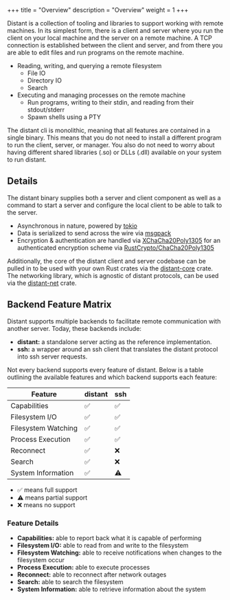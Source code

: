 +++
title = "Overview"
description = "Overview"
weight = 1
+++

Distant is a collection of tooling and libraries to support working with remote
machines. In its simplest form, there is a client and server where you run the
client on your local machine and the server on a remote machine. A TCP
connection is established between the client and server, and from there you are
able to edit files and run programs on the remote machine.

* Reading, writing, and querying a remote filesystem
  * File IO
  * Directory IO
  * Search
* Executing and managing processes on the remote machine
  * Run programs, writing to their stdin, and reading from their stdout/stderr
  * Spawn shells using a PTY

The distant cli is monolithic, meaning that all features are
contained in a single binary. This means that you do not need to install
a different program to run the client, server, or manager. You also do not need
to worry about having different shared libraries (.so) or DLLs (.dll)
available on your system to run distant.

## Details

The distant binary supplies both a server and client component as well as
a command to start a server and configure the local client to be able to
talk to the server.

* Asynchronous in nature, powered by [tokio](https://tokio.rs/)
* Data is serialized to send across the wire via
  [msgpack](https://msgpack.org/)
* Encryption & authentication are handled via
  [XChaCha20Poly1305](https://tools.ietf.org/html/rfc8439) for an authenticated
  encryption scheme via
  [RustCrypto/ChaCha20Poly1305](https://github.com/RustCrypto/AEADs/tree/master/chacha20poly1305)

Additionally, the core of the distant client and server codebase can be pulled
in to be used with your own Rust crates via the
[distant-core](https://crates.io/crates/distant-core) crate. The networking
library, which is agnostic of distant protocols, can be used via the
[distant-net](https://crates.io/crates/distant-net) crate.

## Backend Feature Matrix

Distant supports multiple backends to facilitate remote communication with
another server. Today, these backends include:

* **distant:** a standalone server acting as the reference implementation.
* **ssh:** a wrapper around an ssh client that translates the distant protocol
  into ssh server requests.

Not every backend supports every feature of distant. Below is a table outlining
the available features and which backend supports each feature:

| Feature               | distant | ssh |
| --------------------- | --------| ----|
| Capabilities          | ✅      | ✅  |
| Filesystem I/O        | ✅      | ✅  |
| Filesystem Watching   | ✅      | ✅  |
| Process Execution     | ✅      | ✅  |
| Reconnect             | ✅      | ❌  |
| Search                | ✅      | ❌  |
| System Information    | ✅      | ⚠  |

* ✅ means full support
* ⚠ means partial support
* ❌ means no support

### Feature Details

* **Capabilities:** able to report back what it is capable of performing
* **Filesystem I/O:** able to read from and write to the filesystem
* **Filesystem Watching:** able to receive notifications when changes to the
  filesystem occur
* **Process Execution:** able to execute processes
* **Reconnect:** able to reconnect after network outages
* **Search:** able to search the filesystem
* **System Information:** able to retrieve information about the system
